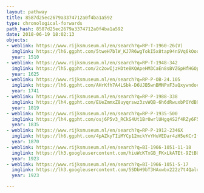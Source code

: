 ```yaml
---
layout: pathway
title: 8587d25ec2679a3374712a0f4ba1a592
type: chronological-forwards
path_hash: 8587d25ec2679a3374712a0f4ba1a592
date: 2018-06-19 18:02:13
objects:
- weblink: https://www.rijksmuseum.nl/en/search?q=RP-T-1960-26(V)
  imglink: https://lh6.ggpht.com/5tweH7blW_KJ7R6wgTokI5x8tap94nSVq6kOoqDHSW8jL2X2NRMXqBN63pJUsFWLBAKR1NSXzZMHyyeujUwwLppcKw=s200
  year: 1510
- weblink: https://www.rijksmuseum.nl/en/search?q=RP-T-1948-342
  imglink: https://lh5.ggpht.com/2c2owIjzHDte8KQApeHM3CaEn8sBVZGpHfHGOp5BoPR8_XhF3gxVKLkZVVGkXtZp0Qtd-rxogN8eNpvydv8dJaIMQBY=s200
  year: 1625
- weblink: https://www.rijksmuseum.nl/en/search?q=RP-P-OB-24.105
  imglink: https://lh6.ggpht.com/AHrKfh7A4LSbk-D6UJB5wnBMNPxF3aQxywndocNHRyeDfxHIbt2YOoEl53J7bQknfSvtRTkOycKSMKAGCyFsnc86VvU=s200
  year: 1741
- weblink: https://www.rijksmuseum.nl/en/search?q=RP-P-1988-338
  imglink: https://lh4.ggpht.com/EUeZmmxZ8uyqrswz3zvWQB-6h6dRwuxbPOYdB9JG-vZUQ0pggxZcN0EcPHIh-bZjJYyADUCrsv0wvZ4PP1fUHHyNhA=s200
  year: 1819
- weblink: https://www.rijksmuseum.nl/en/search?q=RP-P-1935-500
  imglink: https://lh4.ggpht.com/osj6P5v3_RCkS4Ut1Br0wrlUHgq4S2f4RZy6F5N_iR_RF-HhasMtQLz-nl7jKbXtTpVCW_F-xbgq8Hrg04cin2QyhSg=s200
  year: 1835
- weblink: https://www.rijksmuseum.nl/en/search?q=RP-P-1912-2346X
  imglink: https://lh6.ggpht.com/4pAZkyTIiMYCp12mckYvYHuVEDar4zH5eKCrIfbBDz9Du7HSU4SVFDTz5MhiyX7fPgTk4ey6oIp9TMEXXXogg5ozEu4=s200
  year: 1870
- weblink: https://www.rijksmuseum.nl/en/search?q=BI-1966-1051-11-18
  imglink: https://lh3.googleusercontent.com/hiuWcKTxGB_FKxLkATEt-9ZtBU4x-Y21H5gNzmOXJYfBx_Qn2XGDPnonUJQLhVXGKuKGfHixx2oTGgs1ny5Pi9lcxQ8=s200
  year: 1923
- weblink: https://www.rijksmuseum.nl/en/search?q=BI-1966-1051-5-17
  imglink: https://lh3.googleusercontent.com/5SDbH9bT3HAxwbx222z7t4Qaldz4Xoph_9oizXx3R_2GsbEX76O_lSAPVkoiUrxDNSzRGSuOQb-ttfrWWpLKr1IQotQ=s200
  year: 1923

---
```

